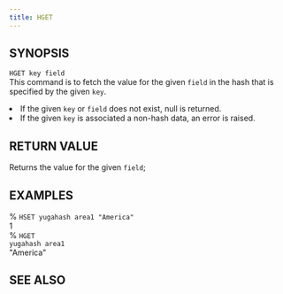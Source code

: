 ```yaml
---
title: HGET
---
```


## SYNOPSIS
<code>HGET key field</code><br>
This command is to fetch the value for the given <code>field</code> in the hash that is specified by the given <code>key</code>.

<li>If the given <code>key</code> or <code>field</code> does not exist, null is returned.</li>
<li>If the given <code>key</code> is associated a non-hash data, an error is raised.</li>

## RETURN VALUE
Returns the value for the given <code>field</code>;

## EXAMPLES
% <code>HSET yugahash area1 "America"</code><br>
1<br>
% <code>HGET yugahash area1</code><br>
"America"<br>

## SEE ALSO

